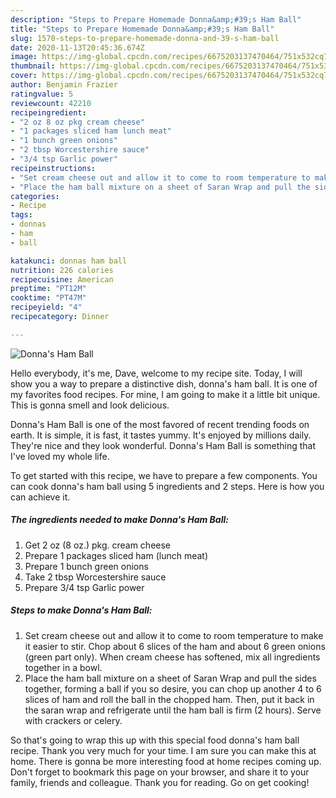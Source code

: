 ```yaml
---
description: "Steps to Prepare Homemade Donna&amp;#39;s Ham Ball"
title: "Steps to Prepare Homemade Donna&amp;#39;s Ham Ball"
slug: 1570-steps-to-prepare-homemade-donna-and-39-s-ham-ball
date: 2020-11-13T20:45:36.674Z
image: https://img-global.cpcdn.com/recipes/6675203137470464/751x532cq70/donnas-ham-ball-recipe-main-photo.jpg
thumbnail: https://img-global.cpcdn.com/recipes/6675203137470464/751x532cq70/donnas-ham-ball-recipe-main-photo.jpg
cover: https://img-global.cpcdn.com/recipes/6675203137470464/751x532cq70/donnas-ham-ball-recipe-main-photo.jpg
author: Benjamin Frazier
ratingvalue: 5
reviewcount: 42210
recipeingredient:
- "2 oz 8 oz pkg cream cheese"
- "1 packages sliced ham lunch meat"
- "1 bunch green onions"
- "2 tbsp Worcestershire sauce"
- "3/4 tsp Garlic power"
recipeinstructions:
- "Set cream cheese out and allow it to come to room temperature to make it easier to stir. Chop about 6 slices of the ham and about 6 green onions (green part only). When cream cheese has softened, mix all ingredients together in a bowl."
- "Place the ham ball mixture on a sheet of Saran Wrap and pull the sides together, forming a ball if you so desire, you can chop up another 4 to 6 slices of ham and roll the ball in the chopped ham. Then, put it back in the saran wrap and refrigerate until the ham ball is firm (2 hours). Serve with crackers or celery."
categories:
- Recipe
tags:
- donnas
- ham
- ball

katakunci: donnas ham ball 
nutrition: 226 calories
recipecuisine: American
preptime: "PT12M"
cooktime: "PT47M"
recipeyield: "4"
recipecategory: Dinner

---
```



![Donna&#39;s Ham Ball](https://img-global.cpcdn.com/recipes/6675203137470464/751x532cq70/donnas-ham-ball-recipe-main-photo.jpg)

Hello everybody, it's me, Dave, welcome to my recipe site. Today, I will show you a way to prepare a distinctive dish, donna&#39;s ham ball. It is one of my favorites food recipes. For mine, I am going to make it a little bit unique. This is gonna smell and look delicious.



Donna&#39;s Ham Ball is one of the most favored of recent trending foods on earth. It is simple, it is fast, it tastes yummy. It's enjoyed by millions daily. They're nice and they look wonderful. Donna&#39;s Ham Ball is something that I've loved my whole life.


To get started with this recipe, we have to prepare a few components. You can cook donna&#39;s ham ball using 5 ingredients and 2 steps. Here is how you can achieve it.

<!--inarticleads1-->

##### The ingredients needed to make Donna&#39;s Ham Ball:

1. Get 2 oz (8 oz.) pkg. cream cheese
1. Prepare 1 packages sliced ham (lunch meat)
1. Prepare 1 bunch green onions
1. Take 2 tbsp Worcestershire sauce
1. Prepare 3/4 tsp Garlic power




<!--inarticleads2-->

##### Steps to make Donna&#39;s Ham Ball:

1. Set cream cheese out and allow it to come to room temperature to make it easier to stir. Chop about 6 slices of the ham and about 6 green onions (green part only). When cream cheese has softened, mix all ingredients together in a bowl.
1. Place the ham ball mixture on a sheet of Saran Wrap and pull the sides together, forming a ball if you so desire, you can chop up another 4 to 6 slices of ham and roll the ball in the chopped ham. Then, put it back in the saran wrap and refrigerate until the ham ball is firm (2 hours). Serve with crackers or celery.




So that's going to wrap this up with this special food donna&#39;s ham ball recipe. Thank you very much for your time. I am sure you can make this at home. There is gonna be more interesting food at home recipes coming up. Don't forget to bookmark this page on your browser, and share it to your family, friends and colleague. Thank you for reading. Go on get cooking!
